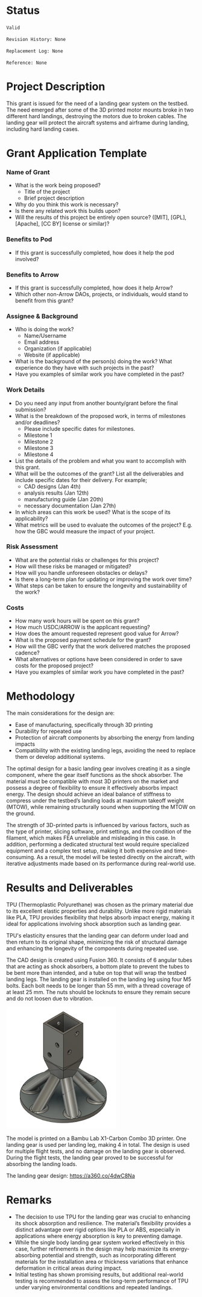 # Status  

`Valid`

`Revision History: None`

`Replacement Log: None`

`Reference: None`

# Project Description

This grant is issued for the need of a landing gear system on the testbed. The need emerged after some of the 3D printed motor mounts broke in two different hard landings, destroying the motors due to broken cables. The landing gear will protect the aircraft systems and airframe during landing, including hard landing cases.

# Grant Application Template
### Name of Grant
- What is the work being proposed?
	- Title of the project
	- Brief project description
- Why do you think this work is necessary?
- Is there any related work this builds upon?
- Will the results of this project be entirely open source? ([MIT], [GPL], [Apache], [CC BY] license or similar)?

### Benefits to Pod
- If this grant is successfully completed, how does it help the pod involved?

### Benefits to Arrow
- If this grant is successfully completed, how does it help Arrow?
- Which other non-Arrow DAOs, projects, or individuals, would stand to benefit from this grant?

### Assignee & Background
- Who is doing the work?
    - Name/Username
    - Email address
    - Organization (if applicable)
    - Website (if applicable)
- What is the background of the person(s) doing the work? What experience do they have with such projects in the past?
- Have you examples of similar work you have completed in the past?

### Work Details
- Do you need any input from another bounty/grant before the final submission?
- What is the breakdown of the proposed work, in terms of milestones and/or deadlines?
    - Please include specific dates for milestones.
    - Milestone 1
    - Milestone 2
    - Milestone 3
    - Milestone 4
- List the details of the problem and what you want to accomplish with this grant.
- What will be the outcomes of the grant? List all the deliverables and include specific dates for their delivery. For example;
    - CAD designs (Jan 4th)
    - analysis results (Jan 12th)
    - manufacturing guide (Jan 20th)
    - necessary documentation (Jan 27th)
- In which areas can this work be used? What is the scope of its applicability?
- What metrics will be used to evaluate the outcomes of the project? E.g. how the GBC would measure the impact of your project.

### Risk Assessment
- What are the potential risks or challenges for this project?
- How will these risks be managed or mitigated?
- How will you handle unforeseen obstacles or delays?
- Is there a long-term plan for updating or improving the work over time?
- What steps can be taken to ensure the longevity and sustainability of the work?

### Costs
- How many work hours will be spent on this grant?
- How much USDC/ARROW is the applicant requesting?
- How does the amount requested represent good value for Arrow?
- What is the proposed payment schedule for the grant?
- How will the GBC verify that the work delivered matches the proposed cadence?
- What alternatives or options have been considered in order to save costs for the proposed project?
- Have you examples of similar work you have completed in the past?

# Methodology 
The main considerations for the design are:

- Ease of manufacturing, specifically through 3D printing
- Durability for repeated use
- Protection of aircraft components by absorbing the energy from landing impacts
- Compatibility with the existing landing legs, avoiding the need to replace them or develop additional systems.

The optimal design for a basic landing gear involves creating it as a single component, where the gear itself functions as the shock absorber. The material must be compatible with most 3D printers on the market and possess a degree of flexibility to ensure it effectively absorbs impact energy. The design should achieve an ideal balance of stiffness to compress under the testbed’s landing loads at maximum takeoff weight (MTOW), while remaining structurally sound when supporting the MTOW on the ground. 

The strength of 3D-printed parts is influenced by various factors, such as the type of printer, slicing software, print settings, and the condition of the filament, which makes FEA unreliable and misleading in this case. In addition, performing a dedicated structural test would require specialized equipment and a complex test setup, making it both expensive and time-consuming. As a result, the model will be tested directly on the aircraft, with iterative adjustments made based on its performance during real-world use.

# Results and Deliverables

TPU (Thermoplastic Polyurethane) was chosen as the primary material due to its excellent elastic properties and durability. Unlike more rigid materials like PLA, TPU provides flexibility that helps absorb impact energy, making it ideal for applications involving shock absorption such as landing gear.

TPU's elasticity ensures that the landing gear can deform under load and then return to its original shape, minimizing the risk of structural damage and enhancing the longevity of the components during repeated use.

The CAD design is created using Fusion 360. It consists of 6 angular tubes that are acting as shock absorbers, a bottom plate to prevent the tubes to be bent more than intended, and a tube on top that will wrap the testbed landing legs. The landing gear is installed on the landing leg using four M5 bolts. Each bolt needs to be longer than 55 mm, with a thread coverage of at least 25 mm. The nuts should be locknuts to ensure they remain secure and do not loosen due to vibration.

![lg_design](lg.PNG)

The model is printed on a Bambu Lab X1-Carbon Combo 3D printer. One landing gear is used per landing leg, making 4 in total. The design is used for multiple flight tests, and no damage on the landing gear is observed. During the flight tests, the landing gear proved to be successful for absorbing the landing loads.

The landing gear design: https://a360.co/4dwC8Na

# Remarks
- The decision to use TPU for the landing gear was crucial to enhancing its shock absorption and resilience. The material’s flexibility provides a distinct advantage over rigid options like PLA or ABS, especially in applications where energy absorption is key to preventing damage.
- While the single body landing gear system worked effectively in this case, further refinements in the design may help maximize its energy-absorbing potential and strength, such as incorporating different materials for the installation area or thickness variations that enhance deformation in critical areas during impact.
- Initial testing has shown promising results, but additional real-world testing is recommended to assess the long-term performance of TPU under varying environmental conditions and repeated landings.
